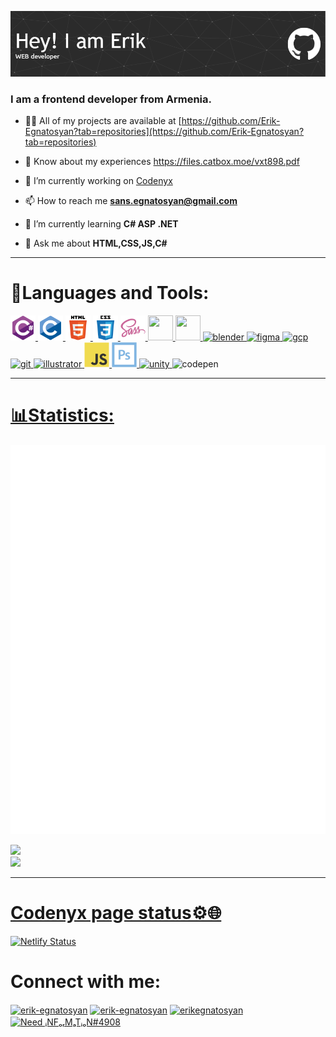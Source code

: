 ![Header](./github-profile-theme.png)
<h3 align="left">I am a frontend developer from Armenia.</h3>

- 👨‍💻 All of my projects are available at [https://github.com/Erik-Egnatosyan?tab=repositories](https://github.com/Erik-Egnatosyan?tab=repositories)

- 📄 Know about my experiences https://files.catbox.moe/vxt898.pdf

- 🔭 I’m currently working on [Codenyx](https://www.codenyx.am/)

- 📫 How to reach me **sans.egnatosyan@gmail.com**

- 🌱 I’m currently learning **C# ASP .NET**

- 💬 Ask me about **HTML,CSS,JS,C#**
---
<h1 align="left">🧰Languages and Tools:</h1>
<p align="left"> <a href="https://www.blender.org/" target="_blank" rel="noreferrer"> 
<img src="https://raw.githubusercontent.com/devicons/devicon/master/icons/csharp/csharp-original.svg" alt="csharp" width="40" height="40"/> </a> <a href="https://www.w3schools.com/css/" target="_blank" rel="noreferrer">
<img src="https://raw.githubusercontent.com/devicons/devicon/master/icons/c/c-original.svg" alt="c" width="40" height="40"/> </a> <a href="https://www.w3schools.com/cs/" target="_blank" rel="noreferrer"> 
<img src="https://raw.githubusercontent.com/devicons/devicon/master/icons/html5/html5-original-wordmark.svg" alt="html5" width="40" height="40"/> </a> <a href="https://www.adobe.com/in/products/illustrator.html" target="_blank" rel="noreferrer">
<img src="https://raw.githubusercontent.com/devicons/devicon/master/icons/css3/css3-original-wordmark.svg" alt="css3" width="40" height="40"/> </a> <a href="https://www.figma.com/" target="_blank" rel="noreferrer">
<img src="https://raw.githubusercontent.com/devicons/devicon/master/icons/sass/sass-original.svg" alt="sass" width="40" height="40"/> </a> <a href="https://unity.com/" target="_blank" rel="noreferrer"> 
<img src="https://cdn.iconscout.com/icon/free/png-512/free-sql-4-190807.png?f=avif&w=256" width="40" height="40"/>
<img src="https://icons-for-free.com/iconfiles/png/512/api+postman-1330884264094862676.png" width="40" height="40"/>
<img src="https://download.blender.org/branding/community/blender_community_badge_white.svg" alt="blender" width="40" height="40"/> </a> <a href="https://www.cprogramming.com/" target="_blank" rel="noreferrer"> 
<img src="https://www.vectorlogo.zone/logos/figma/figma-icon.svg" alt="figma" width="40" height="40"/> </a> <a href="https://cloud.google.com" target="_blank" rel="noreferrer"> <img src="https://www.vectorlogo.zone/logos/google_cloud/google_cloud-icon.svg" alt="gcp" width="40" height="40"/> </a> <a href="https://git-scm.com/" target="_blank" rel="noreferrer"> 
<img src="https://www.vectorlogo.zone/logos/git-scm/git-scm-icon.svg" alt="git" width="40" height="40"/> </a> <a href="https://www.w3.org/html/" target="_blank" rel="noreferrer"> 
<img src="https://www.vectorlogo.zone/logos/adobe_illustrator/adobe_illustrator-icon.svg" alt="illustrator" width="40" height="40"/> </a> <a href="https://developer.mozilla.org/en-US/docs/Web/JavaScript" target="_blank" rel="noreferrer"> 
<img src="https://raw.githubusercontent.com/devicons/devicon/master/icons/javascript/javascript-original.svg" alt="javascript" width="40" height="40"/> </a> <a href="https://www.photoshop.com/en" target="_blank" rel="noreferrer"> 
<img src="https://raw.githubusercontent.com/devicons/devicon/master/icons/photoshop/photoshop-line.svg" alt="photoshop" width="40" height="40"/> </a> <a href="https://sass-lang.com" target="_blank" rel="noreferrer"> 
<img src="https://www.vectorlogo.zone/logos/unity3d/unity3d-icon.svg" alt="unity" width="40" height="40"/> </a>
<img src="https://seeklogo.com/images/C/codepen-logo-1B85489666-seeklogo.com.png" alt="codepen" width="40" height="40"/> </a> <a href="https://codepen.io/SansaciaCodenyx" target="_blank" rel="noreferrer"> </p>

---
<h1 align="left">📊Statistics:</h1>

![Header](./github-metrics.svg)

<img src="https://github-readme-streak-stats.herokuapp.com/?user={erik-egnatosyan}&theme=radical">
<div align="left">
    <img src="https://github-profile-trophy.vercel.app/?username=Erik-Egnatosyan&theme=radical&rank=SECRET,SSS,SS,S,AAA,AA,A,B&row=2&column=3&margin-w=15"/>
</div>

---
<h1>Codenyx page status⚙🌐</h1>

[![Netlify Status](https://api.netlify.com/api/v1/badges/4ff2a50d-6c5d-46ed-a501-9ce15bc834b0/deploy-status)](https://app.netlify.com/sites/codenyx/deploys)

<h1 align="left">Connect with me:</h1>
<p align="left">
<a href="https://linkedin.com/in/erik-egnatosyan" target="blank"><img align="center" src="https://raw.githubusercontent.com/rahuldkjain/github-profile-readme-generator/master/src/images/icons/Social/linked-in-alt.svg" alt="erik-egnatosyan" height="30" width="40" /></a>
<a href="https://stackoverflow.com/users/erik-egnatosyan" target="blank"><img align="center" src="https://raw.githubusercontent.com/rahuldkjain/github-profile-readme-generator/master/src/images/icons/Social/stack-overflow.svg" alt="erik-egnatosyan" height="30" width="40" /></a>
<a href="https://instagram.com/erikegnatosyan" target="blank"><img align="center" src="https://raw.githubusercontent.com/rahuldkjain/github-profile-readme-generator/master/src/images/icons/Social/instagram.svg" alt="erikegnatosyan" height="30" width="40" /></a>
<a href="https://discord.gg/Need ᵢNFₒᵣMₐTᵢₒN#4908" target="blank"><img align="center" src="https://raw.githubusercontent.com/rahuldkjain/github-profile-readme-generator/master/src/images/icons/Social/discord.svg" alt="Need ᵢNFₒᵣMₐTᵢₒN#4908" height="30" width="40" /></a>
</p>
 
